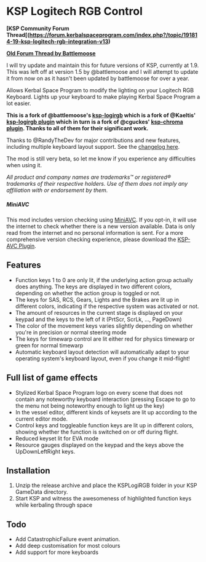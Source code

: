 # KSP Logitech RGB Control

**[KSP Community Forum Thread[(https://forum.kerbalspaceprogram.com/index.php?/topic/191814-19-ksp-logitech-rgb-integration-v13)**

**[Old Forum Thread by Battlemoose](https://forum.kerbalspaceprogram.com/index.php?/topic/169895-14-ksp-logitech-rgb-control-v111-2018-06-02/)**

I will try update and maintain this for future versions of KSP, currently at 1.9. This was left off at version 1.5 by @battlemoose and I will attempt to update it from now on as it hasn't been updated by battlemoose for over a year.

Allows Kerbal Space Program to modify the lighting on your Logitech RGB Keyboard.
Lights up your keyboard to make playing Kerbal Space Program a lot easier.

**This is a fork of @battlemoose's [ksp-logirgb](https://github.com/battlemoose/ksp-logirgb/) which is a fork of @Kaeltis' [ksp-logirgb plugin](https://github.com/Kaeltis/ksp-logirgb) which in turn is a fork of @cguckes' [ksp-chroma plugin](https://github.com/cguckes/ksp-chroma). Thanks to all of them for their significant work.**

Thanks to @RandyTheDev for major contributions and new features, including multiple keyboard layout support. See the [changelog here](https://github.com/battlemoose/ksp-logirgb/pull/1).

The mod is still very beta, so let me know if you experience any difficulties when using it.

*All product and company names are trademarks™ or registered® trademarks of their respective holders. Use of them does not imply any affiliation with or endorsement by them.*

##### MiniAVC

This mod includes version checking using [MiniAVC](http://forum.kerbalspaceprogram.com/threads/79745). If you opt-in, it will use the internet to check whether there is a new version available. Data is only read from the internet and no personal information is sent. For a more comprehensive version checking experience, please download the [KSP-AVC Plugin](http://forum.kerbalspaceprogram.com/threads/79745).

## Features

- Function keys 1 to 0 are only lit, if the underlying action group actually does anything. The keys are displayed in two different colors, depending on whether the action group is toggled or not.
- The keys for SAS, RCS, Gears, Lights and the Brakes are lit up in different colors, indicating if the respective system was activated or not.
- The amount of resources in the current stage is displayed on your keypad and the keys to the left of it (PrtScr, ScrLk, ..., PageDown)
- The color of the movement keys varies slightly depending on whether you're in precision or normal steering mode
- The keys for timewarp control are lit either red for physics timewarp or green for normal timewarp
- Automatic keyboard layout detection will automatically adapt to your operating system's keyboard layout, even if you change it mid-flight!

## Full list of game effects

- Stylized Kerbal Space Program logo on every scene that does not contain any noteworthy keyboard interaction (pressing Escape to go to the menu not being noteworthy enough to light up the key)
- In the vessel editor, different kinds of keysets are lit up according to the current editor mode.
- Control keys and toggleable function keys are lit up in different colors, showing whether the function is switched on or off during flight.
- Reduced keyset lit for EVA mode
- Resource gauges displayed on the keypad and the keys above the UpDownLeftRight keys.

## Installation

1. Unzip the release archive and place the KSPLogiRGB folder in your KSP GameData directory.
2. Start KSP and witness the awesomeness of highlighted function keys while kerbaling through space
 
## Todo

- Add CatastrophicFailure event animation.
- Add deep customisation for most colours
- Add support for more keyboards
